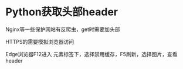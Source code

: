 # Python获取头部header
Nginx等一些保护网站有反爬虫，get时需要加头部

HTTPS的需要模拟浏览器访问

Edge浏览器F12进入 元素标签下，选择禁用缓存，F5刷新，选择图片，查看header
